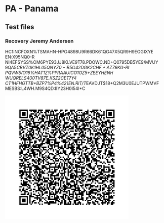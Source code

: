 # PA - Panama

## Test files


### Recovery Jeremy Andersen

HC1:NCFOXN%TSMAHN-HPO4898U9R66DK61QG47X5QR9H9EOGIXYE EN:X95NQ0-R NI4EFSYSS%OM6PYE93JJ8KLVE9T78.PDOWC.ND+Q0795DB5YE9/MVUY9QA5*CBVZ0K1HL$05QNYZ0-B5O42DGK2CHF*AZ%I801OH6/OAT$79KG-RI PQVW5/O16%HAT1Z%PPRAAUICO1OZ5+ZEEYHENH WUQRELS400TV87E.KSZ2CET7Y4 CT1HF$%2G5T+*431TUZKQHN0NN3*88AL**I697OLNBY0M%V%X4G90IY1* H2O1XQ31REJWJJ1H:6Q/RC:F8IF9T/1X$HGTTB+BZP7%P4%421EN.RIT/T*EAVDJT$18+Q2M3U0EJUTPWMVFMESBS:L4WH.M9S4QD:IIY23H0I54I*C

![REC1](REC1.png)
